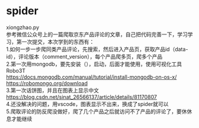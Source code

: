 # spider<br>
xiongzhao.py<br>
参考微信公众号上的一篇爬取京东产品评论的文章，自己把代码完善一下，学习学习，第一次提交，本次学到的东西有：<br>
1.如何一步一步爬同类产品评论，先搜索，然后进入产品页，获取产品id（data-id），评论版本（comment_version），每个产品爬多页，爬多个产品<br>
2.第一次用mongodb，要先安装（），启动，后面才能使用，使用可视化工具Robo3T<br>
  https://docs.mongodb.com/manual/tutorial/install-mongodb-on-os-x/<br>
  https://robomongo.org/download<br>
3.第一次话饼图，并且在图表上显示中文<br>
  https://blog.csdn.net/sinat_26566137/article/details/81170807<br>
4.还没解决的问题，用vscode，图表显示不出来，换成了spider就可以<br>
5.爬取评论的防反爬没做好，爬了几个产品之后就访问不了产品的评论了，要休休息才能继续<br>
